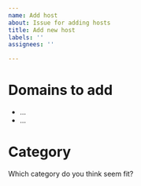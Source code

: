 ```yaml
---
name: Add host
about: Issue for adding hosts
title: Add new host
labels: ''
assignees: ''

---
```


# Domains to add
 - ...
 - ...

# Category
Which category do you think seem fit?
